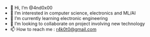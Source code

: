 - 👋 Hi, I’m @4nd0x00
- 👀 I’m interested in computer science, electronics and ML/AI
- 🌱 I’m currently learning electronic engineering
- 💞️ I’m looking to collaborate on project involving new technology
- 📫 How to reach me : r4k0t0@gmail.com

<!---
4nd0x00/4nd0x00 is a ✨ special ✨ repository because its `README.md` (this file) appears on your GitHub profile.
You can click the Preview link to take a look at your changes.
--->
